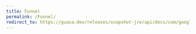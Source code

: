 ```yaml
---
title: Funnel
permalink: /Funnel/
redirect_to: https://guava.dev/releases/snapshot-jre/api/docs/com/google/common/hash/Funnel.html
---
```

